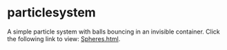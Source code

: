 # particlesystem

A simple particle system with balls bouncing in an invisible container. 
Click the following link to view: [Spheres.html](https://heyitsjai.github.io/particlesystem/Spheres.html).
